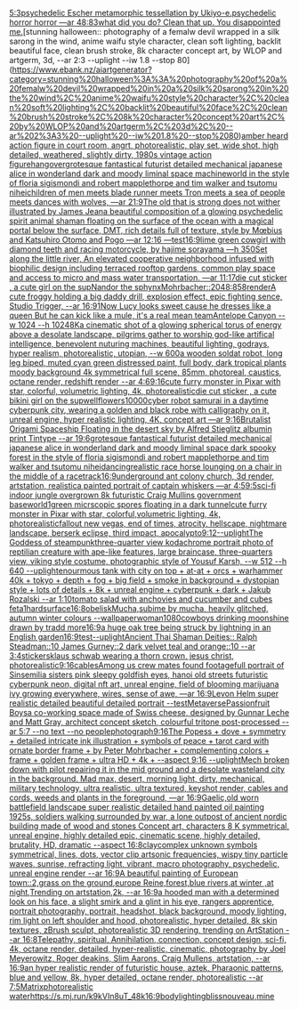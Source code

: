 [5:3](https://www.ebank.nz/aiartgenerator?category=5%3A3)[psychedelic Escher metamorphic tessellation by Ukiyo-e.psychedelic horror horror —ar 48:83](https://www.ebank.nz/aiartgenerator?category=psychedelic%20Escher%20metamorphic%20tessellation%20by%20Ukiyo-e.psychedelic%20horror%20horror%20%E2%80%94ar%2048%3A83)[what did you do?  Clean that up. You disappointed me.](https://www.ebank.nz/aiartgenerator?category=what%20did%20you%20do%3F%20%20Clean%20that%20up.%20You%20disappointed%20me.)[stunning halloween:: photography of a femalw devil wrapped in a silk sarong in the wind, anime waifu style character, clean soft lighting, backlit beautiful face, clean brush stroke, 8k character concept art, by WLOP and artgerm, 3d, --ar 2:3 --uplight --iw 1.8 --stop 80](https://www.ebank.nz/aiartgenerator?category=stunning%20halloween%3A%3A%20photography%20of%20a%20femalw%20devil%20wrapped%20in%20a%20silk%20sarong%20in%20the%20wind%2C%20anime%20waifu%20style%20character%2C%20clean%20soft%20lighting%2C%20backlit%20beautiful%20face%2C%20clean%20brush%20stroke%2C%208k%20character%20concept%20art%2C%20by%20WLOP%20and%20artgerm%2C%203d%2C%20--ar%202%3A3%20--uplight%20--iw%201.8%20--stop%2080)[amber heard action figure in court room, angrt, photorealistic, play set, wide shot, high detailed, weathered, slightly dirty, 1980s vintage action figure](https://www.ebank.nz/aiartgenerator?category=amber%20heard%20action%20figure%20in%20court%20room%2C%20angrt%2C%20photorealistic%2C%20play%20set%2C%20wide%20shot%2C%20high%20detailed%2C%20weathered%2C%20slightly%20dirty%2C%201980s%20vintage%20action%20figure)[hangover](https://www.ebank.nz/aiartgenerator?category=hangover)[grotesque fantastical futurist detailed mechanical japanese alice in wonderland dark and moody liminal space machineworld in the style of floria sigismondi and robert mapplethorpe and tim walker and tsutomu nihei](https://www.ebank.nz/aiartgenerator?category=grotesque%20fantastical%20futurist%20detailed%20mechanical%20japanese%20alice%20in%20wonderland%20dark%20and%20moody%20liminal%20space%20machineworld%20in%20the%20style%20of%20floria%20sigismondi%20and%20robert%20mapplethorpe%20and%20tim%20walker%20and%20tsutomu%20nihei)[children of men meets blade runner meets Tron meets a sea of people meets dances with wolves, —ar 21:9](https://www.ebank.nz/aiartgenerator?category=children%20of%20men%20meets%20blade%20runner%20meets%20Tron%20meets%20a%20sea%20of%20people%20meets%20dances%20with%20wolves%2C%20%E2%80%94ar%2021%3A9)[The old that is strong does not wither illustrated by James Jean](https://www.ebank.nz/aiartgenerator?category=The%20old%20that%20is%20strong%20does%20not%20wither%20illustrated%20by%20James%20Jean)[a beautiful composition of a glowing psychedelic spirit animal shaman floating on the surface of the ocean with a magical portal below the surface, DMT,  rich details full of texture, style by Mœbius and Katsuhiro Otomo and Pogo —ar 12:16 —test](https://www.ebank.nz/aiartgenerator?category=a%20beautiful%20composition%20of%20a%20glowing%20psychedelic%20spirit%20animal%20shaman%20floating%20on%20the%20surface%20of%20the%20ocean%20with%20a%20magical%20portal%20below%20the%20surface%2C%20DMT%2C%20%20rich%20details%20full%20of%20texture%2C%20style%20by%20M%C5%93bius%20and%20Katsuhiro%20Otomo%20and%20Pogo%20%E2%80%94ar%2012%3A16%20%E2%80%94test)[16:9](https://www.ebank.nz/aiartgenerator?category=16%3A9)[lime green cowgirl with diamond teeth and racing motorcycle, by hajime sorayama —h 350](https://www.ebank.nz/aiartgenerator?category=lime%20green%20cowgirl%20with%20diamond%20teeth%20and%20racing%20motorcycle%2C%20by%20hajime%20sorayama%20%E2%80%94h%20350)[Set along the little river, An elevated cooperative neighborhood infused with biophilic design including terraced rooftop gardens, common play space and access to micro and mass water transportation. —ar 11:17](https://www.ebank.nz/aiartgenerator?category=Set%20along%20the%20little%20river%2C%20An%20elevated%20cooperative%20neighborhood%20infused%20with%20biophilic%20design%20including%20terraced%20rooftop%20gardens%2C%20common%20play%20space%20and%20access%20to%20micro%20and%20mass%20water%20transportation.%20%E2%80%94ar%2011%3A17)[die cut sticker , a cute girl on the sup](https://www.ebank.nz/aiartgenerator?category=die%20cut%20sticker%20%2C%20a%20cute%20girl%20on%20the%20sup)[Nandor the sphynx](https://www.ebank.nz/aiartgenerator?category=Nandor%20the%20sphynx)[Mohrbacher::](https://www.ebank.nz/aiartgenerator?category=Mohrbacher%3A%3A)[2048:858](https://www.ebank.nz/aiartgenerator?category=2048%3A858)[render](https://www.ebank.nz/aiartgenerator?category=render)[A cute froggy holding a big daddy drill, explosion effect, epic fighting sence, Studio Trigger, --ar 16:9](https://www.ebank.nz/aiartgenerator?category=A%20cute%20froggy%20holding%20a%20big%20daddy%20drill%2C%20explosion%20effect%2C%20epic%20fighting%20sence%2C%20Studio%20Trigger%2C%20--ar%2016%3A9)[1](https://www.ebank.nz/aiartgenerator?category=1)[Now Lucy looks sweet cause he dresses like a queen But he can kick like a mule, it's a real mean team](https://www.ebank.nz/aiartgenerator?category=Now%20Lucy%20looks%20sweet%20cause%20he%20dresses%20like%20a%20queen%20But%20he%20can%20kick%20like%20a%20mule%2C%20it%27s%20a%20real%20mean%20team)[Antelope Canyon --w 1024 --h 1024](https://www.ebank.nz/aiartgenerator?category=Antelope%20Canyon%20--w%201024%20--h%201024)[8K](https://www.ebank.nz/aiartgenerator?category=8K)[a cinematic shot of a glowing spherical torus of energy above a desolate landscape, pilgrims gather to worship god-like artifical intelligence, benevolent nuturing machines, beautiful lighting, godrays, hyper realism, photorealistic, utopian, --w 600](https://www.ebank.nz/aiartgenerator?category=a%20cinematic%20shot%20of%20a%20glowing%20spherical%20torus%20of%20energy%20above%20a%20desolate%20landscape%2C%20pilgrims%20gather%20to%20worship%20god-like%20artifical%20intelligence%2C%20benevolent%20nuturing%20machines%2C%20beautiful%20lighting%2C%20godrays%2C%20hyper%20realism%2C%20photorealistic%2C%20utopian%2C%20--w%20600)[a wooden soldat robot, long leg biped, muted cyan green distressed paint, full body, dark tropical plants moody background 4k symmetrical full scene, 85mm, photoreal, caustics, octane render, redshift render --ar 4:6](https://www.ebank.nz/aiartgenerator?category=a%20wooden%20soldat%20robot%2C%20long%20leg%20biped%2C%20muted%20cyan%20green%20distressed%20paint%2C%20full%20body%2C%20dark%20tropical%20plants%20moody%20background%204k%20symmetrical%20full%20scene%2C%2085mm%2C%20photoreal%2C%20caustics%2C%20octane%20render%2C%20redshift%20render%20--ar%204%3A6)[9:16](https://www.ebank.nz/aiartgenerator?category=9%3A16)[cute furry monster in Pixar with star, colorful, volumetric lighting, 4k, photorealistic](https://www.ebank.nz/aiartgenerator?category=cute%20furry%20monster%20in%20Pixar%20with%20star%2C%20colorful%2C%20volumetric%20lighting%2C%204k%2C%20photorealistic)[die cut sticker , a cute bikini girl on the sup](https://www.ebank.nz/aiartgenerator?category=die%20cut%20sticker%20%2C%20a%20cute%20bikini%20girl%20on%20the%20sup)[well](https://www.ebank.nz/aiartgenerator?category=well)[flowers](https://www.ebank.nz/aiartgenerator?category=flowers)[10000](https://www.ebank.nz/aiartgenerator?category=10000)[cyber robot samurai in a daytime cyberpunk city, wearing a golden and black robe with calligraphy on it, unreal engine, hyper realistic lighting, 4K, concept art —ar 9:16](https://www.ebank.nz/aiartgenerator?category=cyber%20robot%20samurai%20in%20a%20daytime%20cyberpunk%20city%2C%20wearing%20a%20golden%20and%20black%20robe%20with%20calligraphy%20on%20it%2C%20unreal%20engine%2C%20hyper%20realistic%20lighting%2C%204K%2C%20concept%20art%20%E2%80%94ar%209%3A16)[Brutalist Origami Spaceship Floating in the desert sky by Alfred Stieglitz albumin print Tintype --ar 19:6](https://www.ebank.nz/aiartgenerator?category=Brutalist%20Origami%20Spaceship%20Floating%20in%20the%20desert%20sky%20by%20Alfred%20Stieglitz%20albumin%20print%20Tintype%20--ar%2019%3A6)[grotesque fantastical futurist detailed mechanical japanese alice in wonderland dark and moody liminal space dark spooky forest in the style of floria sigismondi and robert mapplethorpe and tim walker and tsutomu nihei](https://www.ebank.nz/aiartgenerator?category=grotesque%20fantastical%20futurist%20detailed%20mechanical%20japanese%20alice%20in%20wonderland%20dark%20and%20moody%20liminal%20space%20dark%20spooky%20forest%20in%20the%20style%20of%20floria%20sigismondi%20and%20robert%20mapplethorpe%20and%20tim%20walker%20and%20tsutomu%20nihei)[dancing](https://www.ebank.nz/aiartgenerator?category=dancing)[realistic race horse lounging on a chair in the middle of a racetrack](https://www.ebank.nz/aiartgenerator?category=realistic%20race%20horse%20lounging%20on%20a%20chair%20in%20the%20middle%20of%20a%20racetrack)[16:9](https://www.ebank.nz/aiartgenerator?category=16%3A9)[underground ant colony church, 3d render, artstation, realistic](https://www.ebank.nz/aiartgenerator?category=underground%20ant%20colony%20church%2C%203d%20render%2C%20artstation%2C%20realistic)[a painted portrait of captain whiskers —ar 4:5](https://www.ebank.nz/aiartgenerator?category=a%20painted%20portrait%20of%20captain%20whiskers%20%E2%80%94ar%204%3A5)[9:5](https://www.ebank.nz/aiartgenerator?category=9%3A5)[sci-fi indoor jungle overgrown 8k futuristic  Craig Mullins government base](https://www.ebank.nz/aiartgenerator?category=sci-fi%20indoor%20jungle%20overgrown%208k%20futuristic%20%20Craig%20Mullins%20government%20base)[world](https://www.ebank.nz/aiartgenerator?category=world)[1](https://www.ebank.nz/aiartgenerator?category=1)[green micrscopic spores floating in a dark tunnel](https://www.ebank.nz/aiartgenerator?category=green%20micrscopic%20spores%20floating%20in%20a%20dark%20tunnel)[cute furry monster in Pixar with star, colorful,volumetric lighting, 4k, photorealistic](https://www.ebank.nz/aiartgenerator?category=cute%20furry%20monster%20in%20Pixar%20with%20star%2C%20colorful%2Cvolumetric%20lighting%2C%204k%2C%20photorealistic)[fallout new vegas, end of times, atrocity, hellscape, nightmare landscape, berserk eclipse, third impact, apocalypto](https://www.ebank.nz/aiartgenerator?category=fallout%20new%20vegas%2C%20end%20of%20times%2C%20atrocity%2C%20hellscape%2C%20nightmare%20landscape%2C%20berserk%20eclipse%2C%20third%20impact%2C%20apocalypto)[9:12](https://www.ebank.nz/aiartgenerator?category=9%3A12)[--uplight](https://www.ebank.nz/aiartgenerator?category=--uplight)[The Goddess of steampunk](https://www.ebank.nz/aiartgenerator?category=The%20Goddess%20of%20steampunk)[three-quarter view kodachrome portrait photo of reptilian creature with ape-like features, large braincase, three-quarters view, viking style costume, photographic style of Yousuf Karsh, --w 512 --h 640 --uplight](https://www.ebank.nz/aiartgenerator?category=three-quarter%20view%20kodachrome%20portrait%20photo%20of%20reptilian%20creature%20with%20ape-like%20features%2C%20large%20braincase%2C%20three-quarters%20view%2C%20viking%20style%20costume%2C%20photographic%20style%20of%20Yousuf%20Karsh%2C%20--w%20512%20--h%20640%20--uplight)[enourmous tank with city on top + at-at +  orcs + warhammer 40k + tokyo + depth + fog + big field + smoke in background + dystopian style + lots of details + 8k + unreal engine + cyberpunk + dark + Jakub Rozalski --ar 1:10](https://www.ebank.nz/aiartgenerator?category=enourmous%20tank%20with%20city%20on%20top%20%2B%20at-at%20%2B%20%20orcs%20%2B%20warhammer%2040k%20%2B%20tokyo%20%2B%20depth%20%2B%20fog%20%2B%20big%20field%20%2B%20smoke%20in%20background%20%2B%20dystopian%20style%20%2B%20lots%20of%20details%20%2B%208k%20%2B%20unreal%20engine%20%2B%20cyberpunk%20%2B%20dark%20%2B%20Jakub%20Rozalski%20--ar%201%3A10)[tomato salad with anchovies and cucumber and cubes feta](https://www.ebank.nz/aiartgenerator?category=tomato%20salad%20with%20anchovies%20and%20cucumber%20and%20cubes%20feta)[1](https://www.ebank.nz/aiartgenerator?category=1)[hardsurface](https://www.ebank.nz/aiartgenerator?category=hardsurface)[16:8](https://www.ebank.nz/aiartgenerator?category=16%3A8)[obelisk](https://www.ebank.nz/aiartgenerator?category=obelisk)[Mucha,](https://www.ebank.nz/aiartgenerator?category=Mucha%2C)[subime by mucha, heavily glitched, autumn winter colours --wallpaper](https://www.ebank.nz/aiartgenerator?category=subime%20by%20mucha%2C%20heavily%20glitched%2C%20autumn%20winter%20colours%20--wallpaper)[woman](https://www.ebank.nz/aiartgenerator?category=woman)[1080](https://www.ebank.nz/aiartgenerator?category=1080)[cowboys drinking moonshine drawn by tradd more](https://www.ebank.nz/aiartgenerator?category=cowboys%20drinking%20moonshine%20drawn%20by%20tradd%20more)[16:9](https://www.ebank.nz/aiartgenerator?category=16%3A9)[a huge oak tree being struck by lightning in an English garden](https://www.ebank.nz/aiartgenerator?category=a%20huge%20oak%20tree%20being%20struck%20by%20lightning%20in%20an%20English%20garden)[16:9](https://www.ebank.nz/aiartgenerator?category=16%3A9)[test](https://www.ebank.nz/aiartgenerator?category=test)[--uplight](https://www.ebank.nz/aiartgenerator?category=--uplight)[Ancient Thai Shaman Deities:: Ralph Steadman::10 James Gurney::2 dark velvet teal and orange::10 --ar 3:4](https://www.ebank.nz/aiartgenerator?category=Ancient%20Thai%20Shaman%20Deities%3A%3A%20Ralph%20Steadman%3A%3A10%20James%20Gurney%3A%3A2%20dark%20velvet%20teal%20and%20orange%3A%3A10%20--ar%203%3A4)[stickers](https://www.ebank.nz/aiartgenerator?category=stickers)[klaus schwab wearing a thorn crown, jesus christ,  photorealistic](https://www.ebank.nz/aiartgenerator?category=klaus%20schwab%20wearing%20a%20thorn%20crown%2C%20jesus%20christ%2C%20%20photorealistic)[9:16](https://www.ebank.nz/aiartgenerator?category=9%3A16)[cables](https://www.ebank.nz/aiartgenerator?category=cables)[Among us crew mates found footage](https://www.ebank.nz/aiartgenerator?category=Among%20us%20crew%20mates%20found%20footage)[full portrait of Sinsemilia sisters pink sleepy goldfish eyes, hanoi old streets futuristic cyberpunk neon, digital nft art, unreal engine, field of blooming marijuana ivy growing everywhere, wires, sense of awe, —ar 16:9](https://www.ebank.nz/aiartgenerator?category=full%20portrait%20of%20Sinsemilia%20sisters%20pink%20sleepy%20goldfish%20eyes%2C%20hanoi%20old%20streets%20futuristic%20cyberpunk%20neon%2C%20digital%20nft%20art%2C%20unreal%20engine%2C%20field%20of%20blooming%20marijuana%20ivy%20growing%20everywhere%2C%20wires%2C%20sense%20of%20awe%2C%20%E2%80%94ar%2016%3A9)[Levon Helm super realistic detailed beautiful detailed portrait --test](https://www.ebank.nz/aiartgenerator?category=Levon%20Helm%20super%20realistic%20detailed%20beautiful%20detailed%20portrait%20--test)[Metaverse](https://www.ebank.nz/aiartgenerator?category=Metaverse)[Passionfruit Boys](https://www.ebank.nz/aiartgenerator?category=Passionfruit%20Boys)[a co-working space made of Swiss cheese, designed by Gunnar Leche and Matt Gray, architect concept sketch, colourful tritone post-processed --ar 5:7 --no text --no people](https://www.ebank.nz/aiartgenerator?category=a%20co-working%20space%20made%20of%20Swiss%20cheese%2C%20designed%20by%20Gunnar%20Leche%20and%20Matt%20Gray%2C%20architect%20concept%20sketch%2C%20colourful%20tritone%20post-processed%20--ar%205%3A7%20--no%20text%20--no%20people)[photograph](https://www.ebank.nz/aiartgenerator?category=photograph)[9:16](https://www.ebank.nz/aiartgenerator?category=9%3A16)[The Popess + dove + symmetry + detailed intricate ink illustration + symbols of peace + tarot card with ornate border frame + by Peter Mohrbacher + complementing colors + frame + golden frame + ultra HD + 4k + --aspect 9:16 --uplight](https://www.ebank.nz/aiartgenerator?category=The%20Popess%20%2B%20dove%20%2B%20symmetry%20%2B%20detailed%20intricate%20ink%20illustration%20%2B%20symbols%20of%20peace%20%2B%20tarot%20card%20with%20ornate%20border%20frame%20%2B%20by%20Peter%20Mohrbacher%20%2B%20complementing%20colors%20%2B%20frame%20%2B%20golden%20frame%20%2B%20ultra%20HD%20%2B%204k%20%2B%20--aspect%209%3A16%20--uplight)[Mech broken down with pilot repairing it in the mid ground and a desolate wasteland city in the background. Mad max, desert, morning light, dirty, mechanical, military technology, ultra realistic, ultra textured, keyshot render, cables and cords, weeds and plants in the foreground, —ar 16:9](https://www.ebank.nz/aiartgenerator?category=Mech%20broken%20down%20with%20pilot%20repairing%20it%20in%20the%20mid%20ground%20and%20a%20desolate%20wasteland%20city%20in%20the%20background.%20Mad%20max%2C%20desert%2C%20morning%20light%2C%20dirty%2C%20mechanical%2C%20military%20technology%2C%20ultra%20realistic%2C%20ultra%20textured%2C%20keyshot%20render%2C%20cables%20and%20cords%2C%20weeds%20and%20plants%20in%20the%20foreground%2C%20%E2%80%94ar%2016%3A9)[Gaelic,](https://www.ebank.nz/aiartgenerator?category=Gaelic%2C)[old worn battlefield landscape super realistic detailed hand painted oil painting 1925s, soldiers walking surrounded by war, a lone outpost of ancient nordic building made of wood and stones Concept art, characters 8 K symmetrical, unreal engine, highly detailed  epic, cinematic scene, highly detailed,  brutality, HD, dramatic --aspect 16:8](https://www.ebank.nz/aiartgenerator?category=old%20worn%20battlefield%20landscape%20super%20realistic%20detailed%20hand%20painted%20oil%20painting%201925s%2C%20soldiers%20walking%20surrounded%20by%20war%2C%20a%20lone%20outpost%20of%20ancient%20nordic%20building%20made%20of%20wood%20and%20stones%20Concept%20art%2C%20characters%208%20K%20symmetrical%2C%20unreal%20engine%2C%20highly%20detailed%20%20epic%2C%20cinematic%20scene%2C%20highly%20detailed%2C%20%20brutality%2C%20HD%2C%20dramatic%20--aspect%2016%3A8)[clay](https://www.ebank.nz/aiartgenerator?category=clay)[complex unknown symbols symmetrical, lines, dots, vector clip art](https://www.ebank.nz/aiartgenerator?category=complex%20unknown%20symbols%20symmetrical%2C%20lines%2C%20dots%2C%20vector%20clip%20art)[sonic frequencies, wispy tiny particle waves, sunrise, refracting light, vibrant, macro photography, psychedelic, unreal engine render --ar 16:9](https://www.ebank.nz/aiartgenerator?category=sonic%20frequencies%2C%20wispy%20tiny%20particle%20waves%2C%20sunrise%2C%20refracting%20light%2C%20vibrant%2C%20macro%20photography%2C%20psychedelic%2C%20unreal%20engine%20render%20--ar%2016%3A9)[A beautiful painting of European town::2,grass on the ground,europe Reine,forest,blue rivers,at winter ,at night,Trending on artstation,2k, --ar 16:9](https://www.ebank.nz/aiartgenerator?category=A%20beautiful%20painting%20of%20European%20town%3A%3A2%2Cgrass%20on%20the%20ground%2Ceurope%20Reine%2Cforest%2Cblue%20rivers%2Cat%20winter%20%2Cat%20night%2CTrending%20on%20artstation%2C2k%2C%20--ar%2016%3A9)[a hooded man with a determined look on his face, a slight smirk and a glint in his eye, rangers apprentice, portrait photography, portrait, headshot, black background, moody lighting, rim light on left shoulder and hood, photorealistic, hyper detailed, 8k skin textures, zBrush sculpt, photorealistic 3D rendering, trending on ArtStation --ar 16:8](https://www.ebank.nz/aiartgenerator?category=a%20hooded%20man%20with%20a%20determined%20look%20on%20his%20face%2C%20a%20slight%20smirk%20and%20a%20glint%20in%20his%20eye%2C%20rangers%20apprentice%2C%20portrait%20photography%2C%20portrait%2C%20headshot%2C%20black%20background%2C%20moody%20lighting%2C%20rim%20light%20on%20left%20shoulder%20and%20hood%2C%20photorealistic%2C%20hyper%20detailed%2C%208k%20skin%20textures%2C%20zBrush%20sculpt%2C%20photorealistic%203D%20rendering%2C%20trending%20on%20ArtStation%20--ar%2016%3A8)[Telepathy, spiritual, Annihilation, connection, concept design, sci-fi, 4k, octane render, detailed, hyper-realistic, cinematic, photography by Joel Meyerowitz, Roger deakins, Slim Aarons, Craig Mullens, artstation, --ar 16:9](https://www.ebank.nz/aiartgenerator?category=Telepathy%2C%20spiritual%2C%20Annihilation%2C%20connection%2C%20concept%20design%2C%20sci-fi%2C%204k%2C%20octane%20render%2C%20detailed%2C%20hyper-realistic%2C%20cinematic%2C%20photography%20by%20Joel%20Meyerowitz%2C%20Roger%20deakins%2C%20Slim%20Aarons%2C%20Craig%20Mullens%2C%20artstation%2C%20--ar%2016%3A9)[an hyper realistic render of futuristic house, aztek, Pharaonic patterns, blue and yellow, 8k, hyper detailed, octane render, photorealistic --ar 7:5](https://www.ebank.nz/aiartgenerator?category=an%20hyper%20realistic%20render%20of%20futuristic%20house%2C%20aztek%2C%20Pharaonic%20patterns%2C%20blue%20and%20yellow%2C%208k%2C%20hyper%20detailed%2C%20octane%20render%2C%20photorealistic%20--ar%207%3A5)[Matrix](https://www.ebank.nz/aiartgenerator?category=Matrix)[photorealistic water](https://www.ebank.nz/aiartgenerator?category=photorealistic%20water)[<https://s.mj.run/k9kVIn8uT_4>](https://www.ebank.nz/aiartgenerator?category=%3Chttps%3A//s.mj.run/k9kVIn8uT_4%3E)[8k](https://www.ebank.nz/aiartgenerator?category=8k)[16:9](https://www.ebank.nz/aiartgenerator?category=16%3A9)[body](https://www.ebank.nz/aiartgenerator?category=body)[lighting](https://www.ebank.nz/aiartgenerator?category=lighting)[bliss](https://www.ebank.nz/aiartgenerator?category=bliss)[nouveau,](https://www.ebank.nz/aiartgenerator?category=nouveau%2C)[mine](https://www.ebank.nz/aiartgenerator?category=mine)
